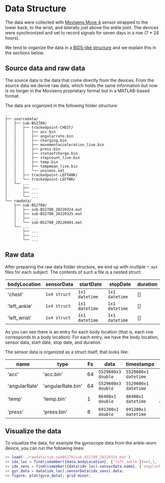 # Data Structure
The data were collected with [Movisens Move 4](https://www.movisens.com/en/products/activity-sensor/) sensor strapped to the lower back, to the wrist, and laterally just above the ankle joint. The devices were synchronized and set to record signals for seven days in a row (7 * 24 hours).

We tend to organize the data in a [BIDS-like structure](https://bids-specification.readthedocs.io/en/stable/) and we explain this in the sections below.

## Source data and raw data
The source data is the data that come directly from the devices. From the source data we derive raw data, which holds the same information but now is no longer in the Movisens proprietary format but in a MATLAB-based format. 

The data are organized in the following folder structure:
```
.
├── sourcedata/
│   ├── sub-BS2780/
│   │   ├── trackedpoint-CHEST/
│   │   │   ├── acc.bin
│   │   │   ├── angularrate.bin
│   │   │   ├── charging.bin
│   │   │   ├── movementacceleration_live.bin
│   │   │   ├── press.bin
│   │   │   ├── stateofcharge.bin
│   │   │   ├── stepcount_live.bin
│   │   │   ├── temp.bin
│   │   │   ├── tempmean_live.bin
│   │   │   └── unisens.xml
│   │   ├── trackedpoint-LEFTANK/
│   │   └── trackedpoint-LEFTWR/
│   └── ...
│       ├── ...
│       ├── ...
│       └── ...
└── rawdata/
    ├── sub-BS2780/
    │   ├── sub-BS2780_20220324.mat
    │   ├── sub-BS2780_20220325.mat
    │   ├── ...
    │   └── sub-BS2780_20220401.mat
    └── ...
        ├── ...
        ├── ...
        └── ...
```

## Raw data
After preparing the raw data folder structure, we end up with multiple `*.mat` files for each subject. The contents of such a file is a nested struct:

| bodyLocation | sensorData | startDate | stopDate | duration |
| ------------ | ---------- | --------- | -------- | -------- |
| 'chest'      | `1x4 struct` | `1x1 datetime` | `1x1 datetime` | [] |
| 'left_ankle' | `1x4 struct` | `1x1 datetime` | `1x1 datetime` | [] |
| 'left_wrist' | `1x4 struct` | `1x1 datetime` | `1x1 datetime` | [] |

As you can see there is an entry for each body location (that is, each row corresponds to a body location). For each entry, we have the body location, sensor data, start date, stop date, and duration.

The sensor data is organized as a struct itself, that looks like:

| name          | type              | Fs | data               | timestamps           | unit           |
| ------------- | ----------------- | -- | ------------------ | -------------------- | -------------- |
| 'acc'         | 'acc.bin'         | 64 | `5529600x3 double` | `5529600x1 datetime` | 'g'            |
| 'angularRate' | 'angularRate.bin' | 64 | `5529600x3 double` | `5529600x1 datetime` | 'dps'          |
| 'temp'        | 'temp.bin'        |  1 |   `86400x1 double` |   `86400x1 datetime` | 'Grad Celsius' |
| 'press'       | 'press.bin'       |  8 |  `691200x1 double` |  `691200x1 datetime` | 'Pa'           |

## Visualize the data

To visualize the data, for example the gyroscope data from the ankle-worn device, you can run the following lines:

```matlab
>> load('./rawdata/sub-subBS270/sub-BS2780_20220324.mat')
>> idx_loc = find(ismember({data.bodyLocation}, {'left_ankle'})==1,1,'first');
>> idx_sens = find(ismember({data(idx_loc).sensorData.name}, {'angularRate'})==1,1,'first')
>> gyr_data = data(idx_loc).sensorData(idx_sens).data;
>> figure; plot(gyro_data); grid minor;
```
